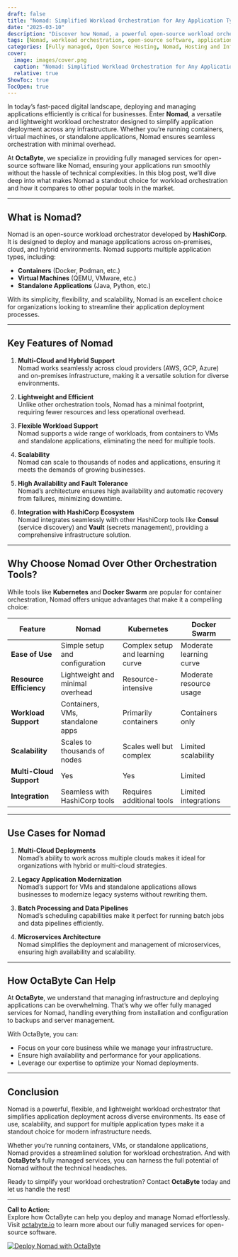 ```yaml
---
draft: false
title: "Nomad: Simplified Workload Orchestration for Any Application Type"
date: "2025-03-10"
description: "Discover how Nomad, a powerful open-source workload orchestrator, simplifies application deployment and management across diverse environments. Learn why Nomad is the ideal choice for modern infrastructure and how it compares to other orchestration tools like Kubernetes and Docker Swarm."
tags: [Nomad, workload orchestration, open-source software, application deployment, container orchestration, Kubernetes vs Nomad, Docker Swarm vs Nomad, infrastructure management, DevOps tools, OctaByte managed services]
categories: [Fully managed, Open Source Hosting, Nomad, Hosting and Infrastructure, Containers]
cover:
  image: images/cover.png
  caption: "Nomad: Simplified Workload Orchestration for Any Application Type"
  relative: true
ShowToc: true
TocOpen: true
---
```



In today’s fast-paced digital landscape, deploying and managing applications efficiently is critical for businesses. Enter **Nomad**, a versatile and lightweight workload orchestrator designed to simplify application deployment across any infrastructure. Whether you’re running containers, virtual machines, or standalone applications, Nomad ensures seamless orchestration with minimal overhead.  

At **OctaByte**, we specialize in providing fully managed services for open-source software like Nomad, ensuring your applications run smoothly without the hassle of technical complexities. In this blog post, we’ll dive deep into what makes Nomad a standout choice for workload orchestration and how it compares to other popular tools in the market.  

---

## What is Nomad?  

Nomad is an open-source workload orchestrator developed by **HashiCorp**. It is designed to deploy and manage applications across on-premises, cloud, and hybrid environments. Nomad supports multiple application types, including:  
- **Containers** (Docker, Podman, etc.)  
- **Virtual Machines** (QEMU, VMware, etc.)  
- **Standalone Applications** (Java, Python, etc.)  

With its simplicity, flexibility, and scalability, Nomad is an excellent choice for organizations looking to streamline their application deployment processes.  

---

## Key Features of Nomad  

1. **Multi-Cloud and Hybrid Support**  
   Nomad works seamlessly across cloud providers (AWS, GCP, Azure) and on-premises infrastructure, making it a versatile solution for diverse environments.  

2. **Lightweight and Efficient**  
   Unlike other orchestration tools, Nomad has a minimal footprint, requiring fewer resources and less operational overhead.  

3. **Flexible Workload Support**  
   Nomad supports a wide range of workloads, from containers to VMs and standalone applications, eliminating the need for multiple tools.  

4. **Scalability**  
   Nomad can scale to thousands of nodes and applications, ensuring it meets the demands of growing businesses.  

5. **High Availability and Fault Tolerance**  
   Nomad’s architecture ensures high availability and automatic recovery from failures, minimizing downtime.  

6. **Integration with HashiCorp Ecosystem**  
   Nomad integrates seamlessly with other HashiCorp tools like **Consul** (service discovery) and **Vault** (secrets management), providing a comprehensive infrastructure solution.  

---

## Why Choose Nomad Over Other Orchestration Tools?  

While tools like **Kubernetes** and **Docker Swarm** are popular for container orchestration, Nomad offers unique advantages that make it a compelling choice:  

| Feature                | Nomad                          | Kubernetes                  | Docker Swarm               |  
|------------------------|--------------------------------|-----------------------------|----------------------------|  
| **Ease of Use**        | Simple setup and configuration | Complex setup and learning curve | Moderate learning curve    |  
| **Resource Efficiency**| Lightweight and minimal overhead| Resource-intensive          | Moderate resource usage    |  
| **Workload Support**   | Containers, VMs, standalone apps| Primarily containers        | Containers only            |  
| **Scalability**        | Scales to thousands of nodes   | Scales well but complex     | Limited scalability        |  
| **Multi-Cloud Support**| Yes                            | Yes                         | Limited                    |  
| **Integration**        | Seamless with HashiCorp tools  | Requires additional tools   | Limited integrations       |  

---

## Use Cases for Nomad  

1. **Multi-Cloud Deployments**  
   Nomad’s ability to work across multiple clouds makes it ideal for organizations with hybrid or multi-cloud strategies.  

2. **Legacy Application Modernization**  
   Nomad’s support for VMs and standalone applications allows businesses to modernize legacy systems without rewriting them.  

3. **Batch Processing and Data Pipelines**  
   Nomad’s scheduling capabilities make it perfect for running batch jobs and data pipelines efficiently.  

4. **Microservices Architecture**  
   Nomad simplifies the deployment and management of microservices, ensuring high availability and scalability.  

---

## How OctaByte Can Help  

At **OctaByte**, we understand that managing infrastructure and deploying applications can be overwhelming. That’s why we offer fully managed services for Nomad, handling everything from installation and configuration to backups and server management.  

With OctaByte, you can:  
- Focus on your core business while we manage your infrastructure.  
- Ensure high availability and performance for your applications.  
- Leverage our expertise to optimize your Nomad deployments.  

---

## Conclusion  

Nomad is a powerful, flexible, and lightweight workload orchestrator that simplifies application deployment across diverse environments. Its ease of use, scalability, and support for multiple application types make it a standout choice for modern infrastructure needs.  

Whether you’re running containers, VMs, or standalone applications, Nomad provides a streamlined solution for workload orchestration. And with **OctaByte’s** fully managed services, you can harness the full potential of Nomad without the technical headaches.  

Ready to simplify your workload orchestration? Contact **OctaByte** today and let us handle the rest!  

--- 

**Call to Action:**  
Explore how OctaByte can help you deploy and manage Nomad effortlessly. Visit [octabyte.io](https://octabyte.io) to learn more about our fully managed services for open-source software.

[![Deploy Nomad with OctaByte](/images/deploy-on-octabyte.png)](https://octabyte.io/fully-managed-open-source-services/hosting-and-infrastructure/containers/nomad)